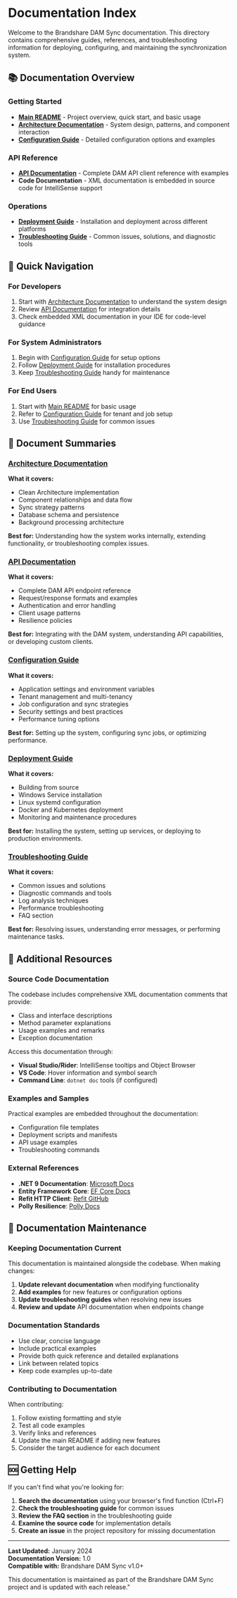 # Documentation Index

Welcome to the Brandshare DAM Sync documentation. This directory contains comprehensive guides, references, and troubleshooting information for deploying, configuring, and maintaining the synchronization system.

## 📚 Documentation Overview

### Getting Started
- **[Main README](../README.md)** - Project overview, quick start, and basic usage
- **[Architecture Documentation](architecture.md)** - System design, patterns, and component interaction
- **[Configuration Guide](configuration.md)** - Detailed configuration options and examples

### API Reference
- **[API Documentation](api-documentation.md)** - Complete DAM API client reference with examples
- **Code Documentation** - XML documentation is embedded in source code for IntelliSense support

### Operations
- **[Deployment Guide](deployment.md)** - Installation and deployment across different platforms
- **[Troubleshooting Guide](troubleshooting.md)** - Common issues, solutions, and diagnostic tools

## 🚀 Quick Navigation

### For Developers
1. Start with [Architecture Documentation](architecture.md) to understand the system design
2. Review [API Documentation](api-documentation.md) for integration details
3. Check embedded XML documentation in your IDE for code-level guidance

### For System Administrators
1. Begin with [Configuration Guide](configuration.md) for setup options
2. Follow [Deployment Guide](deployment.md) for installation procedures
3. Keep [Troubleshooting Guide](troubleshooting.md) handy for maintenance

### For End Users
1. Start with [Main README](../README.md) for basic usage
2. Refer to [Configuration Guide](configuration.md) for tenant and job setup
3. Use [Troubleshooting Guide](troubleshooting.md) for common issues

## 📖 Document Summaries

### [Architecture Documentation](architecture.md)
**What it covers:**
- Clean Architecture implementation
- Component relationships and data flow
- Sync strategy patterns
- Database schema and persistence
- Background processing architecture

**Best for:** Understanding how the system works internally, extending functionality, or troubleshooting complex issues.

### [API Documentation](api-documentation.md)
**What it covers:**
- Complete DAM API endpoint reference
- Request/response formats and examples
- Authentication and error handling
- Client usage patterns
- Resilience policies

**Best for:** Integrating with the DAM system, understanding API capabilities, or developing custom clients.

### [Configuration Guide](configuration.md)
**What it covers:**
- Application settings and environment variables
- Tenant management and multi-tenancy
- Job configuration and sync strategies
- Security settings and best practices
- Performance tuning options

**Best for:** Setting up the system, configuring sync jobs, or optimizing performance.

### [Deployment Guide](deployment.md)
**What it covers:**
- Building from source
- Windows Service installation
- Linux systemd configuration
- Docker and Kubernetes deployment
- Monitoring and maintenance procedures

**Best for:** Installing the system, setting up services, or deploying to production environments.

### [Troubleshooting Guide](troubleshooting.md)
**What it covers:**
- Common issues and solutions
- Diagnostic commands and tools
- Log analysis techniques
- Performance troubleshooting
- FAQ section

**Best for:** Resolving issues, understanding error messages, or performing maintenance tasks.

## 🔧 Additional Resources

### Source Code Documentation
The codebase includes comprehensive XML documentation comments that provide:
- Class and interface descriptions
- Method parameter explanations
- Usage examples and remarks
- Exception documentation

Access this documentation through:
- **Visual Studio/Rider**: IntelliSense tooltips and Object Browser
- **VS Code**: Hover information and symbol search
- **Command Line**: `dotnet doc` tools (if configured)

### Examples and Samples
Practical examples are embedded throughout the documentation:
- Configuration file templates
- Deployment scripts and manifests
- API usage examples
- Troubleshooting commands

### External References
- **.NET 9 Documentation**: [Microsoft Docs](https://docs.microsoft.com/dotnet/)
- **Entity Framework Core**: [EF Core Docs](https://docs.microsoft.com/ef/core/)
- **Refit HTTP Client**: [Refit GitHub](https://github.com/reactiveui/refit)
- **Polly Resilience**: [Polly Docs](https://www.pollydocs.org/)

## 📝 Documentation Maintenance

### Keeping Documentation Current
This documentation is maintained alongside the codebase. When making changes:

1. **Update relevant documentation** when modifying functionality
2. **Add examples** for new features or configuration options
3. **Update troubleshooting guides** when resolving new issues
4. **Review and update** API documentation when endpoints change

### Documentation Standards
- Use clear, concise language
- Include practical examples
- Provide both quick reference and detailed explanations
- Link between related topics
- Keep code examples up-to-date

### Contributing to Documentation
When contributing:
1. Follow existing formatting and style
2. Test all code examples
3. Verify links and references
4. Update the main README if adding new features
5. Consider the target audience for each document

## 🆘 Getting Help

If you can't find what you're looking for:

1. **Search the documentation** using your browser's find function (Ctrl+F)
2. **Check the troubleshooting guide** for common issues
3. **Review the FAQ section** in the troubleshooting guide
4. **Examine the source code** for implementation details
5. **Create an issue** in the project repository for missing documentation

---

**Last Updated:** January 2024  
**Documentation Version:** 1.0  
**Compatible with:** Brandshare DAM Sync v1.0+

This documentation is maintained as part of the Brandshare DAM Sync project and is updated with each release."